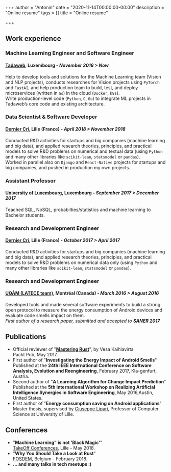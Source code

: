 +++
author = "Antonin"
date = "2020-11-14T00:00:00-00:00"
description = "Online resume"
tags = []
title = "Online resume"

+++

## **Work experience**

### Machine Learning Engineer and Software Engineer  
#### **[Tadaweb](https://tadaweb.com/)**, Luxembourg - _November 2018 > Now_  
Help to develop tools and solutions for the Machine Learning team (Vision and NLP projects), conducts researches
for Vision projects using `PyTorch` and `FastAI`, and help production team to build, test, and deploy 
microservices (written in `Go`) in the cloud (`Docker`, `k8s`).  
Write production-level code (`Python`, `C`, `Go`) to integrate ML projects in Tadaweb’s core code and existing architecture.

### Data Scientist & Software Developer  
#### **[Dernier Cri](https://derniercri.io)**, Lille (France) - _April 2018 > November 2018_
Conducted R&D activities for startups and big companies (machine learning and big data), and applied research theories,
 principles, and practical models to solve R&D problems on numerical and textual data (using `Python` and many other 
 libraries like `scikit-lean`, `statsmodel` or `pandas`).  
Worked in parallel also on `Django` and `React-Native` projects for startups and big companies, and pushed in 
production my own projects.

### Assistant Professor
#### **[University of Luxembourg](https://wwwen.uni.lu/)**, Luxembourg - _September 2017 > December 2017_
Teached SQL, NoSQL, probabilties/statistics and machine learning to Bachelor students.

### Research and Development Engineer  
#### **[Dernier Cri](https://derniercri.io)**, Lille (France) - _October 2017 > April 2017_
Conducted R&D activities for startups and big companies (machine learning and big data), and applied research theories,
 principles, and practical models to solve R&D problems on numerical data only (using `Python` and many other 
 libraries like `scikit-lean`, `statsmodel` or `pandas`).

### Research and Development Engineer  
#### **[UQÀM (LATECE team)](https://latece.uqam.ca/)**, Montréal (Canada) - _March 2016 > August 2016_
Developed tools and made several software experiments to build a strong open protocol to measure 
the energy consumption of Android devices and evaluate code smells impact on them.  
_First author of a research paper, submitted and accepted to **SANER 2017**_

## **Publications**

* Official reviewer of "**[Mastering Rust](https://www.packtpub.com/product/mastering-rust/9781785885303)**", by Vesa Kaihlavirta  
    Packt Pub, May 2017.
* First author of "**Investigating the Energy Impact of Android Smells**"  
    Published at the **24th IEEE International Conference on Software Analysis, Evolution and Reengineering**, February 2017, Kla-genfurt, Austria.
* Second author of "**A Learning Algorithm for Change Impact Prediction**"  
    Published at the **5th International Workshop on Realizing Artificial Intelligence Synergies in Software Engineering**, May 2016,Austin, United States.
* First author of "**Energy consumption saving on Android applications**"  
    Master thesis, supervised by [Giuseppe Lipari](https://pro.univ-lille.fr/giuseppe-lipari/), Professor of Computer Science at University of Lille.

## **Conferences**

* "**Machine Learning" is not 'Black Magic'**"  
    [TakeOff Conferences](https://www.takeoffconf.io/), Lille - May 2018.
* "**Why You Should Take a Look at Rust**"  
    [FOSDEM](https://archive.fosdem.org/2018/), Belgium - February 2018.
* **... and many talks in tech meetups :)**
